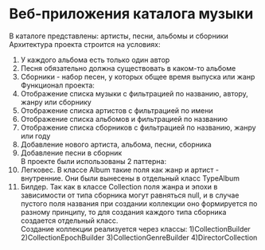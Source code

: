 Веб-приложения каталога музыки
==============================
В каталоге представлены: артисты, песни, альбомы и сборники </br>
Архитектура проекта строится на условиях:
  1. У каждого альбома есть только один автор
  2. Песня обязательно должна существовать в каком-то альбоме
  3. Сборники - набор песен, у которых общее время выпуска или жанр</br>
Функционал проекта:
  1. Отображение списка музыки с фильтрацией по названию, автору, жанру или сборнику
  2. Отображение списка артистов с фильтрацией по имени
  3. Отображение списка альбомов и фильтрацией по названию
  4. Отображение списка сборников с фильтрацией по названию, жанру или году
  5. Добавление нового артиста, альбома, песни, сборника
  6. Добавление песни в сборник</br>
В проекте были использованы 2 паттерна:
  1. Легковес. В классе Album такие поля как жанр и артист - внутренние. Они были вынесены в отдельный класс TypeAlbum
  2. Билдер. Так как в классе Collection поля жанра и эпохи в зависимости от типа сборника могут равняться null, и в случае пустого поля названия при создании коллекции оно формируется по разному принципу,
  то для создания каждого типа сборника создается отдельный класс.</br>
  Создание коллекции реализуется через классы:
    1)CollectionBuilder
    2)CollectionEpochBuilder
    3)CollectionGenreBuilder
    4)DirectorCollection
